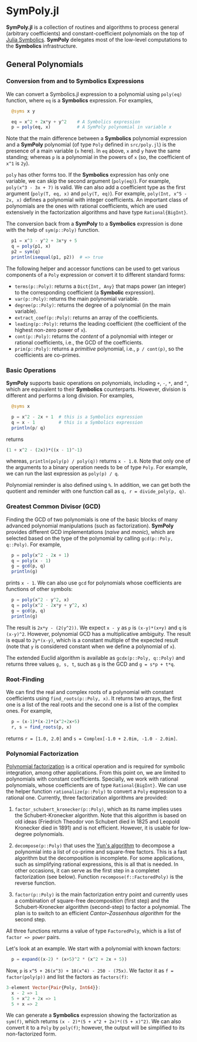 # SymPoly.jl

**SymPoly.jl** is a collection of routines and algorithms to process general (arbitrary coefficients) and constant-coefficient polynomials on the top of [Julia Symbolics](https://github.com/JuliaSymbolics/Symbolics.jl). **SymPoly** delegates most of the low-level computations to the **Symbolics** infrastructure.

## General Polynomials

### Conversion from and to Symbolics Expressions

We can convert a Symbolics.jl expression to a polynomial using `poly(eq)` function, where `eq` is a **Symbolics** expression. For examples,

```julia
  @syms x y

  eq = x^2 + 2x*y + y^2    # A Symbolics expression
  p = poly(eq, x)          # A SymPoly polynomial in variable x
```

Note that the main difference between a **Symbolics** polynomial expression and a **SymPoly** polynomial (of type `Poly` defined in `src/poly.jl`) is the presence of a main variable (`x` here). In `eq` above, `x` and `y` have the same standing; whereas `p` is a polynomial in the powers of `x` (so, the coefficient of `x^1` is `2y`).

`poly` has other forms too. If the **Symbolics** expression has only one variable, we can skip the second argument (`poly(eq)`). For example, `poly(x^3 - 3x + 7)` is valid. We can also add a coefficient type as the first argument (`poly(T, eq, x)` and `poly(T, eq)`). For example, `poly(Int, x^5 - 2x, x)` defines a polynomial with integer coefficients. An important class of polynomials are the ones with rational coefficients, which are used extensively in the factorization algorithms and have type `Rational{BigInt}`.

The conversion back from a **SymPoly** to a **Symbolics** expression is done with the help of `sym(p::Poly)` function.

```julia
  p1 = x^3 - y^2 + 3x*y + 5
  q = poly(p1, x)
  p2 = sym(q)
  println(isequal(p1, p2))  # => true
```

The following helper and accessor functions can be used to get various components of a `Poly` expression or convert it to different standard forms:

* `terms(p::Poly)`: returns a `Dict{Int, Any}` that maps power (an integer) to the corresponding coefficient (a **Symbolic** expression).
* `var(p::Poly)`: returns the main polynomial variable.
* `degree(p::Poly)`: returns the degree of a polynomial (in the main variable).
* `extract_coef(p::Poly)`: returns an array of the coefficients.
* `leading(p::Poly)`: returns the leading coefficient (the coefficient of the highest non-zero power of `x`).
* `cont(p::Poly)`: returns the *content* of a polynomial with integer or rational coefficients, i.e., the GCD of the coefficients.
* `prim(p::Poly)`: returns a *primitive* polynomial, i.e., `p / cont(p)`, so the coefficients are co-primes.

### Basic Operations

**SymPoly** supports basic operations on polynomials, including `+`, `-`, `*`, and `^`, which are equivalent to their **Symbolics** counterparts. However, division is different and performs a long division. For examples,

```julia
  @syms x

  p = x^2 - 2x + 1  # this is a Symbolics expression
  q = x - 1         # this is a Symbolics expression
  println(p/ q)       
```

returns

```julia
(1 + x^2 - (2x))*((x - 1)^-1)
```

whereas, `println(poly(p) / poly(q))` returns `x - 1.0`. Note that only one of the arguments to a binary operation needs to be of type `Poly`. For example, we can run the last expression as `poly(p) / q`.

Polynomial reminder is also defined using `%`. In addition, we can get both the quotient and reminder with one function call as `q, r = divide_poly(p, q)`.

### Greatest Common Divisor (GCD)

Finding the GCD of two polynomials is one of the basic blocks of many advanced polynomial manipulations (such as factorization). **SymPoly** provides different GCD implementations (*naive* and *monic*), which are selected based on the type of the polynomial by calling `gcd(p::Poly, q::Poly)`. For example,

```julia
  p = poly(x^2 - 2x + 1)
  q = poly(x - 1)
  g = gcd(p, q)
  println(g)
```
prints `x - 1`. We can also use `gcd` for polynomials whose coefficients are functions of other symbols:

```julia
  p = poly(x^2 - y^2, x)
  q = poly(x^2 - 2x*y + y^2, x)
  g = gcd(p, q)
  println(g)
```

The result is `2x*y - (2(y^2))`. We expect `x - y` as `p` is `(x-y)*(x+y)` and `q` is `(x-y)^2`. However, polynomial GCD has a multiplicative ambiguity. The result is equal to `2y*(x-y)`, which is a constant multiple of the expected result (note that `y` is considered constant when we define a polynomial of `x`).

The extended Euclid algorithm is available as `gcdx(p::Poly, q::Poly)` and returns three values `g, s, t`, such as `g` is the GCD and `g = s*p + t*q`.

### Root-Finding

We can find the real and complex roots of a polynomial with constant coefficients using `find_roots(p::Poly, x)`. It returns two arrays, the first one is a list of the real roots and the second one is a list of the complex ones. For example,

```julia
  p = (x-1)*(x-2)*(x^2+2x+5)
  r, s = find_roots(p, x)
```

returns `r = [1.0, 2.0]` and `s = Complex[-1.0 + 2.0im, -1.0 - 2.0im]`.

### Polynomial Factorization

[Polynomial factorization](https://en.wikipedia.org/wiki/Factorization_of_polynomials) is a critical operation and is required for symbolic integration, among other applications. From this point on, we are limited to polynomials with constant coefficients. Specially, we work with rational polynomials, whose coefficients are of type `Rational{BigInt}`. We can use the helper function `rationalize(p::Poly)` to convert a `Poly` expression to a rational one. Currently, three factorization algorithms are provided:

1. `factor_schubert_kronecker(p::Poly)`, which as its name implies uses the Schubert-Kronecker algorithm. Note that this algorithm is based on old ideas (Friedrich Theodor von Schubert died in 1825 and Leopold Kronecker died in 1891) and is not efficient. However, it is usable for low-degree polynomials.

2. `decompose(p::Poly)` that uses the [Yun's algorithm](https://en.wikipedia.org/wiki/Square-free_polynomial) to decompose a polynomial into a list of co-prime and square-free factors. This is a fast algorithm but the decomposition is incomplete. For some applications, such as simplifying rational expressions, this is all that is needed. In other occasions, it can serve as the first step in a completet factorization (see below). Function `recompose(f::FactoredPoly)` is the reverse function.

3. `factor(p::Poly)` is the main factorization entry point and currently uses a combination of square-free decomposition (first step) and the Schubert-Kronecker algorithm (second-step) to factor a polynomial. The plan is to switch to an efficient *Cantor–Zassenhaus algorithm* for the second step.

All three functions returns a value of type `FactoredPoly`, which is a list of `factor => power` pairs.

Let's look at an example. We start with a polynomial with known factors:

```julia
  p = expand((x-2) * (x+5)^2 * (x^2 + 2x + 5))
```

Now, `p` is `x^5 + 26(x^3) + 10(x^4) - 250 - (75x)`. We factor it as `f = factor(poly(p))` and list the factors as `factors(f)`:

```julia
3-element Vector{Pair{Poly, Int64}}:
  x - 2 => 1
  5 + x^2 + 2x => 1
  5 + x => 2  
```

We can generate a **Symbolics** expression showing the factorization as `sym(f)`, which returns `(x - 2)*(5 + x^2 + 2x)*((5 + x)^2)`. We can also convert it to a `Poly` by `poly(f)`; however, the output will be simplified to its non-factorized form.
